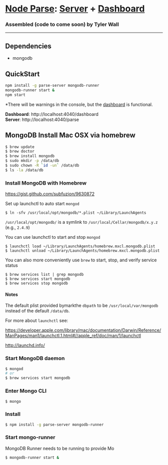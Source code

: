 # [Node Parse](http://parseplatform.org): [Server](https://github.com/parse-community/parse-server) + [Dashboard](https://github.com/parse-community/parse-dashboard)
### Assembled (code to come soon) by Tyler Wall

---

## Dependencies
- mongodb

## QuickStart

```sh
npm install -g parse-server mongodb-runner
mongodb-runner start &
npm start
```

*There will be warnings in the console, but the [dashboard](http://localhost:4040/dashboard) is functional.

**Dashboard**: http://localhost:4040/dashboard <br>
**Server**: http://localhost:4040/parse

## MongoDB Install Mac OSX via homebrew
```sh
$ brew update
$ brew doctor
$ brew install mongodb
$ sudo mkdir -p /data/db
$ sudo chown -R `id -un` /data/db
$ ls -la /data/db
```

### Install MongoDB with Homebrew
https://gist.github.com/subfuzion/9630872

Set up launchctl to auto start `mongod`

    $ ln -sfv /usr/local/opt/mongodb/*.plist ~/Library/LaunchAgents

`/usr/local/opt/mongodb/` is a symlink to `/usr/local/Cellar/mongodb/x.y.z` (e.g., `2.4.9`)

You can use launchctl to start and stop `mongod`

    $ launchctl load ~/Library/LaunchAgents/homebrew.mxcl.mongodb.plist
    $ launchctl unload ~/Library/LaunchAgents/homebrew.mxcl.mongodb.plist

You can also more conveniently use `brew` to start, stop, and verify service status

    $ brew services list | grep mongodb
    $ brew services start mongodb
    $ brew services stop mongodb

#### Notes

The default plist provided bymarkthe `dbpath` to be `/usr/local/var/mongodb` instead of the default `/data/db`.

For more about `launchctl` see:

https://developer.apple.com/library/mac/documentation/Darwin/Reference/ManPages/man1/launchctl.1.html#//apple_ref/doc/man/1/launchctl

http://launchd.info/


### Start MongoDB daemon
```sh
$ mongod
# or
$ brew services start mongodb
```
### Enter Mongo CLI
```sh
$ mongo
```

### Install

```sh
$ npm install -g parse-server mongodb-runner
```

### Start mongo-runner
MongoDB Runner needs to be running to provide Mo
```sh
$ mongodb-runner start &
```
